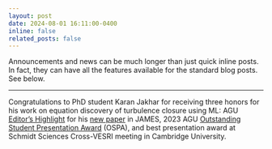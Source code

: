 ```yaml
---
layout: post
date: 2024-08-01 16:11:00-0400
inline: false
related_posts: false
---
```


Announcements and news can be much longer than just quick inline posts. In fact, they can have all the features available for the standard blog posts. See below.

---

Congratulations to PhD student Karan Jakhar for receiving three honors for his work on equation discovery of turbulence closure using ML: AGU [Editor’s Highlight](https://eos.org/editor-highlights/equation-discovery-for-subgrid-scale-closures) for his [new paper](https://agupubs.onlinelibrary.wiley.com/doi/10.1029/2023MS003874) in JAMES, 2023 AGU [Outstanding Student Presentation Award](https://www.agu.org/user-profile?cstkey=1b2a555c-0a37-40df-ac36-7efd85b87859) (OSPA), and best presentation award at Schmidt Sciences Cross-VESRI meeting in Cambridge University.
